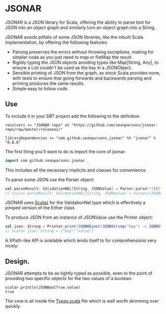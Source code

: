 # JSONAR

JSONAR is a JSON library for Scala, offering the ability to parse text for JSON into an object graph and similarly turn an object graph into a String.

JSONAR avoids pitfalls of some JSON libraries, like the inbuilt Scala implementation, by offering the following features:

* Parsing preserves the errors without throwing exceptions, making for simpler code as you just need to map or flatMap the result.
* Rigidly typing the JSON objects avoiding types like Map[String, Any], to ensure a List couldn't be used as the key in a JSONObject.
* Sensible printing of JSON from the graph, as stock Scala provides none, with tests to ensure that going forwards and backwards parsing and printing produces the same results.
* Simple easy to follow code.

## Use

To include it in your SBT project add the following to the definition

    resolvers += "JSONAR repo" at "https://github.com/seanparsons/jsonar-repo/raw/master/releases/"
    
    libraryDependencies += "com.github.seanparsons.jsonar" %% "jsonar" % "0.8.0"

The first thing you'll want to do is import the core of jsonar:

```scala
import com.github.seanparsons.jsonar._
```
This includes all the necessary implicits and classes for convenience.
    
To parse some JSON use the Parser object:

```scala
val parseResult: ValidationNEL[String, JSONValue] = Parser.parse("[10]")
// scala> parseResult: ValidationNEL[String, JSONValue] = Success(JSONArray(Vector(JSONInt(10))))
```
JSONAR uses [Scalaz](http://code.google.com/p/scalaz/) for the ValidationNel type which is effectively a pimped version of the Either class.

To produce JSON from an instance of JSONValue use the Printer object:

```scala
val json: String = Printer.print(JSONObject(JSONString("key") -> JSONString("value")))
// scala> json: String = {"key":"value"}
```

A XPath-like API is available which lends itself to for comprehensions very nicely:

    
## Design.

JSONAR attempts to be as tightly typed as possible, even to the point of providing two specific objects for the two values of a boolean:

    scala> println(JSONBoolTrue.value)
    true

The core is all inside the [Types.scala](https://github.com/seanparsons/jsonar/blob/master/src/main/scala/com/github/seanparsons/jsonar/Types.scala) file which is well worth skimming over quickly.